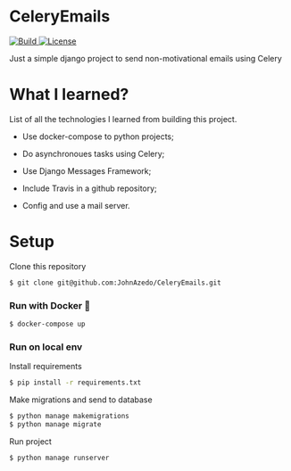 # CeleryEmails
<a href="https://travis-ci.com/github/JohnAzedo/CeleryEmails">
  <img alt="Build" src="https://travis-ci.com/JohnAzedo/CeleryEmails.svg?branch=master">
</a>
<a href="https://github.com/JohnAzedo/CeleryEmails/blob/master/LICENSE">
  <img alt="License" src="https://img.shields.io/badge/license-MIT-brightgreen.svg">
</a>

Just a simple django project to send non-motivational emails using Celery

# What I learned?

List of all the technologies I learned from building this project.

- Use docker-compose to python projects;

- Do asynchronoues tasks using Celery;

- Use Django Messages Framework;

- Include Travis in a github repository;

- Config and use a mail server.

# Setup

Clone this repository

````sh
$ git clone git@github.com:JohnAzedo/CeleryEmails.git
````

### Run with Docker :whale:

````sh
$ docker-compose up
````

### Run on local env

Install requirements

````sh
$ pip install -r requirements.txt
````

Make migrations and send to database
````sh
$ python manage makemigrations
$ python manage migrate
`````
Run project

````sh
$ python manage runserver
````
